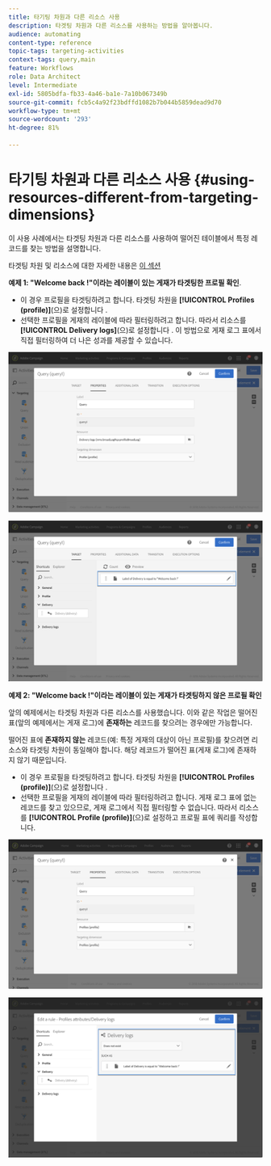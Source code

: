```yaml
---
title: 타기팅 차원과 다른 리소스 사용
description: 타겟팅 차원과 다른 리소스를 사용하는 방법을 알아봅니다.
audience: automating
content-type: reference
topic-tags: targeting-activities
context-tags: query,main
feature: Workflows
role: Data Architect
level: Intermediate
exl-id: 5805bdfa-fb33-4a46-ba1e-7a10b067349b
source-git-commit: fcb5c4a92f23bdffd1082b7b044b5859dead9d70
workflow-type: tm+mt
source-wordcount: '293'
ht-degree: 81%

---
```


# 타기팅 차원과 다른 리소스 사용 {#using-resources-different-from-targeting-dimensions}

이 사용 사례에서는 타겟팅 차원과 다른 리소스를 사용하여 떨어진 테이블에서 특정 레코드를 찾는 방법을 설명합니다.

타겟팅 차원 및 리소스에 대한 자세한 내용은 [이 섹션](../../automating/using/query.md#targeting-dimensions-and-resources)

**예제 1: &quot;Welcome back !&quot;이라는 레이블이 있는 게재가 타겟팅한 프로필 확인**.

* 이 경우 프로필을 타겟팅하려고 합니다. 타겟팅 차원을 **[!UICONTROL Profiles (profile)]**(으)로 설정합니다 .
* 선택한 프로필을 게재의 레이블에 따라 필터링하려고 합니다. 따라서 리소스를 **[!UICONTROL Delivery logs]**(으)로 설정합니다 . 이 방법으로 게재 로그 표에서 직접 필터링하여 더 나은 성과를 제공할 수 있습니다.

![](assets/targeting_dimension6.png)

![](assets/targeting_dimension7.png)

**예제 2: &quot;Welcome back !&quot;이라는 레이블이 있는 게재가 타겟팅하지 않은 프로필 확인**

앞의 예제에서는 타겟팅 차원과 다른 리소스를 사용했습니다. 이와 같은 작업은 떨어진 표(앞의 예제에서는 게재 로그)에 **존재하는** 레코드를 찾으려는 경우에만 가능합니다.

떨어진 표에 **존재하지 않는** 레코드(예: 특정 게재의 대상이 아닌 프로필)를 찾으려면 리소스와 타겟팅 차원이 동일해야 합니다. 해당 레코드가 떨어진 표(게재 로그)에 존재하지 않기 때문입니다.

* 이 경우 프로필을 타겟팅하려고 합니다. 타겟팅 차원을 **[!UICONTROL Profiles (profile)]**(으)로 설정합니다 .
* 선택한 프로필을 게재의 레이블에 따라 필터링하려고 합니다. 게재 로그 표에 없는 레코드를 찾고 있으므로, 게재 로그에서 직접 필터링할 수 없습니다. 따라서 리소스를 **[!UICONTROL Profile (profile)]**(으)로 설정하고 프로필 표에 쿼리를 작성합니다.

![](assets/targeting_dimension8.png)

![](assets/targeting_dimension9.png)
